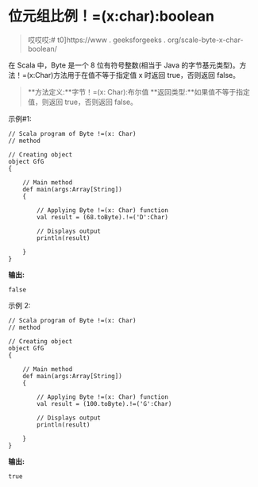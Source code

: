 # 位元组比例！=(x:char):boolean

> 哎哎哎:# t0]https://www . geeksforgeeks . org/scale-byte-x-char-boolean/

在 Scala 中，Byte 是一个 8 位有符号整数(相当于 Java 的字节基元类型)。方法！=(x:Char)方法用于在值不等于指定值 x 时返回 true，否则返回 false。

> **方法定义:**字节！=(x: Char):布尔值
> **返回类型:**如果值不等于指定值，则返回 true，否则返回 false。

示例#1:

```
// Scala program of Byte !=(x: Char) 
// method 

// Creating object 
object GfG 
{ 

    // Main method 
    def main(args:Array[String]) 
    { 

        // Applying Byte !=(x: Char) function 
        val result = (68.toByte).!=('D':Char) 

        // Displays output 
        println(result) 

    } 
} 
```

**输出:**

```
false
```

示例 2:

```
// Scala program of Byte !=(x: Char) 
// method 

// Creating object 
object GfG 
{ 

    // Main method 
    def main(args:Array[String]) 
    { 

        // Applying Byte !=(x: Char) function 
        val result = (100.toByte).!=('G':Char) 

        // Displays output 
        println(result) 

    } 
} 
```

**输出:**

```
true
```
